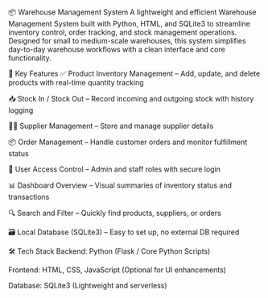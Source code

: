 📦 Warehouse Management System
A lightweight and efficient Warehouse Management System built with Python, HTML, and SQLite3 to streamline inventory control, order tracking, and stock management operations. Designed for small to medium-scale warehouses, this system simplifies day-to-day warehouse workflows with a clean interface and core functionality.

🚀 Key Features
✅ Product Inventory Management – Add, update, and delete products with real-time quantity tracking

📥 Stock In / Stock Out – Record incoming and outgoing stock with history logging

👨‍💼 Supplier Management – Store and manage supplier details

📦 Order Management – Handle customer orders and monitor fulfillment status

🔐 User Access Control – Admin and staff roles with secure login

📊 Dashboard Overview – Visual summaries of inventory status and transactions

🔍 Search and Filter – Quickly find products, suppliers, or orders

🗃️ Local Database (SQLite3) – Easy to set up, no external DB required

🛠️ Tech Stack
Backend: Python (Flask / Core Python Scripts)

Frontend: HTML, CSS, JavaScript (Optional for UI enhancements)

Database: SQLite3 (Lightweight and serverless)
